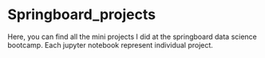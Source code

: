 # Springboard_projects

Here, you can find all the mini projects I did at the springboard data science bootcamp. Each jupyter notebook represent individual project.
